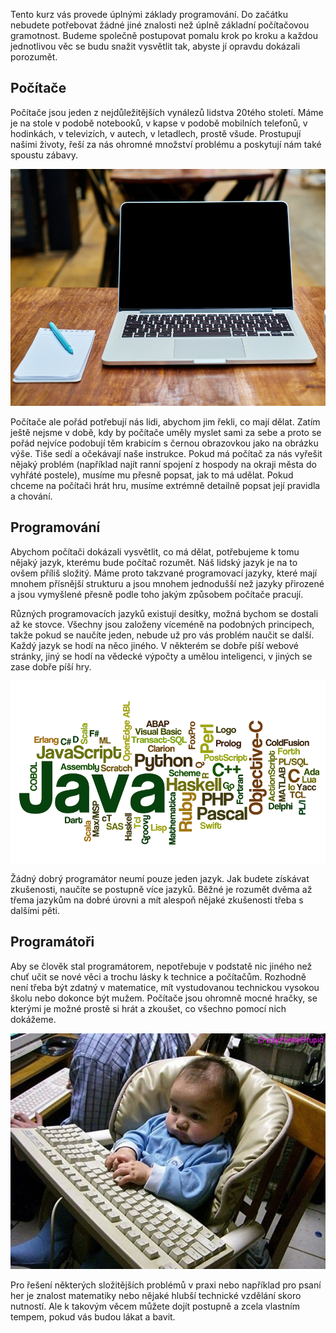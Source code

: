 Tento kurz vás provede úplnými základy programování. Do začátku nebudete potřebovat žádné jiné znalosti než úplně základní počítačovou gramotnost. Budeme společně postupovat pomalu krok po kroku a každou jednotlivou věc se budu snažit vysvětlit tak, abyste jí opravdu dokázali porozumět.

## Počítače

Počítače jsou jeden z nejdůležitějších vynálezů lidstva 20tého století. Máme je na stole v podobě notebooků, v kapse v podobě mobilních telefonů, v hodinkách, v televizích, v autech, v letadlech, prostě všude. Prostupují našimi životy, řeší za nás ohromné množství problému a poskytují nám také spoustu zábavy.

![Notebook](assets/computer.jpg)

Počítače ale pořád potřebují nás lidi, abychom jim řekli, co mají dělat. Zatím ještě nejsme v době, kdy by počítače uměly myslet sami za sebe a proto se pořád nejvíce podobují těm krabicím s černou obrazovkou jako na obrázku výše. Tiše sedí a očekávají naše instrukce. Pokud má počítač za nás vyřešit nějaký problém (například najít ranní spojení z hospody na okraji města do vyhřáté postele), musíme mu přesně popsat, jak to má udělat. Pokud chceme na počítači hrát hru, musíme extrémně detailně popsat její pravidla a chování.

## Programování

Abychom počítači dokázali vysvětlit, co má dělat, potřebujeme k tomu nějaký jazyk, kterému bude počítač rozumět. Náš lidský jazyk je na to ovšem příliš složitý. Máme proto takzvané programovací jazyky, které mají mnohem přísnější strukturu a jsou mnohem jednodušší než jazyky přirozené a jsou vymyšlené přesně podle toho jakým způsobem počítače pracují.

Různých programovacích jazyků existují desítky, možná bychom se dostali až ke stovce. Všechny jsou založeny víceméně na podobných principech, takže pokud se naučíte jeden, nebude už pro vás problém naučit se další. Každý jazyk se hodí na něco jiného. V některém se dobře píší webové stránky, jiný se hodí na vědecké výpočty a umělou inteligenci, v jiných se zase dobře píší hry.

![Programovací jazyky](assets/programming-languages.png)

Žádný dobrý programátor neumí pouze jeden jazyk. Jak budete získávat zkušenosti, naučíte se postupně více jazyků. Běžné je rozumět dvěma až třema jazykům na dobré úrovni a mít alespoň nějaké zkušenosti třeba s dalšími pěti.

## Programátoři

Aby se člověk stal programátorem, nepotřebuje v podstatě nic jiného než chuť učit se nové věci a trochu lásky k technice a počítačům. Rozhodně není třeba být zdatný v matematice, mít vystudovanou technickou vysokou školu nebo dokonce být mužem. Počítače jsou ohromně mocné hračky, se kterými je možné prostě si hrát a zkoušet, co všechno pomocí nich dokážeme.
 
![Dítě programuje](assets/baby.jpg)

Pro řešení některých složitějších problémů v praxi nebo například pro psaní her je znalost matematiky nebo nějaké hlubší technické vzdělání skoro nutností. Ale k takovým věcem můžete dojít postupně a zcela vlastním tempem, pokud vás budou lákat a bavit.
